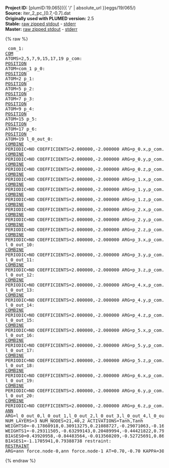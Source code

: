 **Project ID:** [plumID:19.065]({{ '/' | absolute_url }}eggs/19/065/)  
**Source:** iter_2_pc_[0.7,-0.7].dat  
**Originally used with PLUMED version:** 2.5  
**Stable:** [raw zipped stdout](iter_2_pc_[0.7,-0.7].dat.plumed.stdout.txt.zip) - [stderr](iter_2_pc_[0.7,-0.7].dat.plumed.stderr)  
**Master:** [raw zipped stdout](iter_2_pc_[0.7,-0.7].dat.plumed_master.stdout.txt.zip) - [stderr](iter_2_pc_[0.7,-0.7].dat.plumed_master.stderr)  

{% raw %}<pre>
com_1: <a href="https://plumed.github.io/doc-master/user-doc/html/_c_o_m.html">COM</a> ATOMS=2,5,7,9,15,17,19
p_com: <a href="https://plumed.github.io/doc-master/user-doc/html/_p_o_s_i_t_i_o_n.html">POSITION</a> ATOM=com_1
p_0: <a href="https://plumed.github.io/doc-master/user-doc/html/_p_o_s_i_t_i_o_n.html">POSITION</a> ATOM=2
p_1: <a href="https://plumed.github.io/doc-master/user-doc/html/_p_o_s_i_t_i_o_n.html">POSITION</a> ATOM=5
p_2: <a href="https://plumed.github.io/doc-master/user-doc/html/_p_o_s_i_t_i_o_n.html">POSITION</a> ATOM=7
p_3: <a href="https://plumed.github.io/doc-master/user-doc/html/_p_o_s_i_t_i_o_n.html">POSITION</a> ATOM=9
p_4: <a href="https://plumed.github.io/doc-master/user-doc/html/_p_o_s_i_t_i_o_n.html">POSITION</a> ATOM=15
p_5: <a href="https://plumed.github.io/doc-master/user-doc/html/_p_o_s_i_t_i_o_n.html">POSITION</a> ATOM=17
p_6: <a href="https://plumed.github.io/doc-master/user-doc/html/_p_o_s_i_t_i_o_n.html">POSITION</a> ATOM=19
l_0_out_0: <a href="https://plumed.github.io/doc-master/user-doc/html/_c_o_m_b_i_n_e.html">COMBINE</a> PERIODIC=NO COEFFICIENTS=2.000000,-2.000000 ARG=p_0.x,p_com.x
l_0_out_1: <a href="https://plumed.github.io/doc-master/user-doc/html/_c_o_m_b_i_n_e.html">COMBINE</a> PERIODIC=NO COEFFICIENTS=2.000000,-2.000000 ARG=p_0.y,p_com.y
l_0_out_2: <a href="https://plumed.github.io/doc-master/user-doc/html/_c_o_m_b_i_n_e.html">COMBINE</a> PERIODIC=NO COEFFICIENTS=2.000000,-2.000000 ARG=p_0.z,p_com.z
l_0_out_3: <a href="https://plumed.github.io/doc-master/user-doc/html/_c_o_m_b_i_n_e.html">COMBINE</a> PERIODIC=NO COEFFICIENTS=2.000000,-2.000000 ARG=p_1.x,p_com.x
l_0_out_4: <a href="https://plumed.github.io/doc-master/user-doc/html/_c_o_m_b_i_n_e.html">COMBINE</a> PERIODIC=NO COEFFICIENTS=2.000000,-2.000000 ARG=p_1.y,p_com.y
l_0_out_5: <a href="https://plumed.github.io/doc-master/user-doc/html/_c_o_m_b_i_n_e.html">COMBINE</a> PERIODIC=NO COEFFICIENTS=2.000000,-2.000000 ARG=p_1.z,p_com.z
l_0_out_6: <a href="https://plumed.github.io/doc-master/user-doc/html/_c_o_m_b_i_n_e.html">COMBINE</a> PERIODIC=NO COEFFICIENTS=2.000000,-2.000000 ARG=p_2.x,p_com.x
l_0_out_7: <a href="https://plumed.github.io/doc-master/user-doc/html/_c_o_m_b_i_n_e.html">COMBINE</a> PERIODIC=NO COEFFICIENTS=2.000000,-2.000000 ARG=p_2.y,p_com.y
l_0_out_8: <a href="https://plumed.github.io/doc-master/user-doc/html/_c_o_m_b_i_n_e.html">COMBINE</a> PERIODIC=NO COEFFICIENTS=2.000000,-2.000000 ARG=p_2.z,p_com.z
l_0_out_9: <a href="https://plumed.github.io/doc-master/user-doc/html/_c_o_m_b_i_n_e.html">COMBINE</a> PERIODIC=NO COEFFICIENTS=2.000000,-2.000000 ARG=p_3.x,p_com.x
l_0_out_10: <a href="https://plumed.github.io/doc-master/user-doc/html/_c_o_m_b_i_n_e.html">COMBINE</a> PERIODIC=NO COEFFICIENTS=2.000000,-2.000000 ARG=p_3.y,p_com.y
l_0_out_11: <a href="https://plumed.github.io/doc-master/user-doc/html/_c_o_m_b_i_n_e.html">COMBINE</a> PERIODIC=NO COEFFICIENTS=2.000000,-2.000000 ARG=p_3.z,p_com.z
l_0_out_12: <a href="https://plumed.github.io/doc-master/user-doc/html/_c_o_m_b_i_n_e.html">COMBINE</a> PERIODIC=NO COEFFICIENTS=2.000000,-2.000000 ARG=p_4.x,p_com.x
l_0_out_13: <a href="https://plumed.github.io/doc-master/user-doc/html/_c_o_m_b_i_n_e.html">COMBINE</a> PERIODIC=NO COEFFICIENTS=2.000000,-2.000000 ARG=p_4.y,p_com.y
l_0_out_14: <a href="https://plumed.github.io/doc-master/user-doc/html/_c_o_m_b_i_n_e.html">COMBINE</a> PERIODIC=NO COEFFICIENTS=2.000000,-2.000000 ARG=p_4.z,p_com.z
l_0_out_15: <a href="https://plumed.github.io/doc-master/user-doc/html/_c_o_m_b_i_n_e.html">COMBINE</a> PERIODIC=NO COEFFICIENTS=2.000000,-2.000000 ARG=p_5.x,p_com.x
l_0_out_16: <a href="https://plumed.github.io/doc-master/user-doc/html/_c_o_m_b_i_n_e.html">COMBINE</a> PERIODIC=NO COEFFICIENTS=2.000000,-2.000000 ARG=p_5.y,p_com.y
l_0_out_17: <a href="https://plumed.github.io/doc-master/user-doc/html/_c_o_m_b_i_n_e.html">COMBINE</a> PERIODIC=NO COEFFICIENTS=2.000000,-2.000000 ARG=p_5.z,p_com.z
l_0_out_18: <a href="https://plumed.github.io/doc-master/user-doc/html/_c_o_m_b_i_n_e.html">COMBINE</a> PERIODIC=NO COEFFICIENTS=2.000000,-2.000000 ARG=p_6.x,p_com.x
l_0_out_19: <a href="https://plumed.github.io/doc-master/user-doc/html/_c_o_m_b_i_n_e.html">COMBINE</a> PERIODIC=NO COEFFICIENTS=2.000000,-2.000000 ARG=p_6.y,p_com.y
l_0_out_20: <a href="https://plumed.github.io/doc-master/user-doc/html/_c_o_m_b_i_n_e.html">COMBINE</a> PERIODIC=NO COEFFICIENTS=2.000000,-2.000000 ARG=p_6.z,p_com.z
ann_force: <a href="https://plumed.github.io/doc-master/user-doc/html/_a_n_n.html">ANN</a> ARG=l_0_out_0,l_0_out_1,l_0_out_2,l_0_out_3,l_0_out_4,l_0_out_5,l_0_out_6,l_0_out_7,l_0_out_8,l_0_out_9,l_0_out_10,l_0_out_11,l_0_out_12,l_0_out_13,l_0_out_14,l_0_out_15,l_0_out_16,l_0_out_17,l_0_out_18,l_0_out_19,l_0_out_20 NUM_LAYERS=3 NUM_NODES=21,40,2 ACTIVATIONS=Tanh,Tanh  WEIGHTS0=-0.17860918,0.30913275,0.21088727,-0.29071063,-0.16660191,0.21546981,0.34300509,-0.19826667,-0.27216846,-0.10501303,-0.22426936,-0.21324743,-0.186946,-0.35777599,0.17678913,-0.015958494,0.1081759,0.30321121,-0.28784895,0.01275754,0.15771936,-0.47852725,0.33362752,0.0061361687,-0.48565885,0.23667473,-0.19352019,-0.18430112,-0.086111613,0.10264209,-0.030696806,0.0024353019,0.2915999,-0.12017199,0.23611459,0.012206811,0.3477273,-0.50285143,0.33515167,0.20141998,-0.29277238,0.2289193,-0.12913647,0.2847037,0.33383948,0.074541278,0.2064876,0.13524796,-0.072201058,0.19500794,0.12467165,-0.14209065,0.22202472,0.14995475,-0.025973633,-0.17335525,0.030580861,-0.1608472,-0.00032922765,0.26236141,0.23557086,-0.14710699,0.011605857,-0.26015931,0.058476556,-0.57503378,0.12595777,0.0050456556,-0.34235427,-0.26375878,-0.19639097,-0.36209145,-0.23935698,0.061354913,0.037084058,-0.24192338,0.037674252,-0.012407006,0.11362875,0.25977314,0.22420955,0.13115983,0.056027409,0.37885991,0.08094079,0.48151049,-0.44776663,-0.048357584,0.15432279,-0.28453293,0.26336628,0.12727216,0.13551266,-0.028020509,0.034642301,0.031878818,0.066000111,0.15439123,-0.42005438,0.0037027632,-0.53929269,0.57302874,-0.028693525,-0.11377529,0.32641685,-0.40729544,-0.024651436,-0.26912639,-0.37197044,-0.22039664,-0.096834376,0.29120615,-0.047333043,0.2663067,0.23154126,0.23617463,0.098342776,0.13310437,-0.016089745,-0.13872759,-0.26855356,0.056555565,0.070552655,-0.34377074,-0.31021202,-0.22366884,0.07459332,0.089067452,0.05361874,-0.064052626,-0.067452826,-0.1269044,-0.17564709,0.014734429,0.083401322,0.04073824,-0.21490967,-0.044768699,0.16471192,0.17965174,0.1049867,-0.22155274,0.02679343,0.29482782,0.15536727,0.12509245,0.1433249,-0.19777095,-0.29206896,0.12219837,-0.083234116,0.117147,0.28660366,0.16422462,-0.26989877,-0.16107944,-0.062788829,0.28664446,-0.29728031,0.13324463,0.15950279,0.1255994,0.01536446,-0.27029473,-0.10783691,-0.10780591,0.081119604,-0.025786581,0.023333985,-0.12438361,-0.36730364,0.22854275,-0.031063391,-0.34825277,-0.15372574,0.38757545,0.20264882,0.10665589,0.063836016,-0.12267089,-0.27772346,-0.095787093,-0.041619241,0.24014659,-0.22652155,0.2041419,-0.15916923,0.090784431,0.23249316,-0.068863258,-0.14341955,0.28965747,-0.17526391,-0.21365049,-0.32088682,-0.22399953,0.28068691,0.0071046748,-0.1761041,0.12918308,0.18268915,-0.11623862,-0.066655703,0.23701334,-0.019763403,0.082307436,0.097572252,-0.090953559,-0.04077661,-0.21661513,-0.36947581,0.0071099787,0.10584752,0.13665543,0.10543305,-0.081702411,0.13131438,-0.28198004,-0.25492755,0.1698238,-0.31080979,-0.16000815,0.36509654,0.27222902,-0.092919789,-0.093255967,-0.098104939,-0.24694112,-0.24530102,-0.037159178,-0.27148551,-0.082503557,0.20876449,0.065934844,0.08056578,0.12117986,-0.11743695,0.22125491,0.028421529,0.066673808,0.024042955,0.25485078,-0.29029658,0.19831486,-0.12697329,0.061725132,-0.075668633,0.089880332,0.065914765,0.010150349,-0.010904471,-0.044723704,-0.011886743,-0.30507728,0.091821983,0.0097490465,0.14736001,0.29572546,0.031613469,-0.1621518,-0.023952438,0.055085778,0.041133158,0.15155582,0.05849193,0.26406628,-0.25559324,-0.12314416,-0.30763939,-0.2213203,0.010175622,0.13928381,0.18677714,0.32809311,-0.22491907,-0.16201301,0.11621296,-0.12049532,-0.039196808,-0.11359183,-0.015380867,0.22621509,0.039302472,0.12084547,-0.095339157,-0.31381887,0.13588521,-0.31250015,0.11919454,-0.25662199,0.22087808,0.15985908,0.019076455,-0.12501813,-0.10576195,0.072598986,-0.16932084,0.25581655,0.13661799,0.20178612,0.21078633,-0.20157461,0.13748789,0.21830668,0.10409199,0.15694088,-0.12768504,-0.063697949,-0.074171491,-0.083448626,0.1015991,-0.2329368,-0.086988345,-0.19139194,0.0055590807,-0.20274343,0.067743346,0.18959957,0.011289592,-0.044528138,0.26207337,0.079708934,-0.15132409,0.051389977,0.12298465,-0.17949618,0.25090128,0.15508665,0.24876274,0.23410875,-0.12631679,-0.091131568,0.2191983,0.25462759,-0.0018301465,0.15097785,-0.26839522,0.059449539,0.21397834,0.25188991,-0.16224492,-0.25561827,0.19161074,0.090713397,0.078377731,-0.10933203,0.006197405,0.21851036,0.0078561241,0.1852065,0.13783871,0.30513141,-0.19590499,-0.2720629,-0.18590003,0.13631855,-0.22724201,0.16300653,0.27076069,-0.093623511,0.026985802,-0.26822647,-0.079587623,-0.14265096,-0.082503662,0.15385033,0.18604751,-0.039977718,-0.17833243,-0.090803757,-0.024804605,-0.0040564751,0.081719443,-0.12576191,-0.059129283,-0.21074162,0.19990069,0.24493575,0.028008634,0.1119376,-0.26211053,0.26369053,-0.25233704,0.051408213,0.3231082,-0.14203854,0.26973674,0.26900387,0.10854892,0.23596117,0.0019538724,0.20013279,-0.31908846,0.16919528,0.0044035604,0.26858222,-0.26837626,0.2453721,-0.17304844,0.23459435,-0.18401554,0.1036219,0.066334851,-0.14811528,-0.29894468,0.15389639,0.029838819,-0.090702996,-0.16133533,-0.045917142,0.0023703484,-0.2306558,0.12032441,0.075241461,0.21508004,-0.0033376017,0.050140347,-0.2783888,0.091348067,0.059443451,0.048238814,-0.22773333,0.14336064,0.32294863,0.095317692,-0.21199037,0.068230979,-0.03591371,-0.22607061,0.14520434,0.021784935,0.035659838,0.19706959,0.21267793,0.014513255,0.26393872,-0.059711087,-0.23434778,0.094354779,0.17331344,0.24450089,-0.025601167,0.074909523,0.016251454,-0.23803373,0.14107944,-0.12215269,0.1614798,0.11552718,0.04381229,0.19251615,-0.17356075,-0.25842288,0.17283374,0.034124423,-0.28349921,0.18779907,0.12602408,0.14700852,-0.056013636,-0.067493007,-0.015187498,-0.16009787,0.23776597,-0.098491065,0.077734664,-0.036640164,0.087275967,-0.18969107,-0.16868022,0.12566762,0.025985643,0.24247943,0.017104343,0.21006347,-0.19698867,-0.29447824,0.048354831,0.21895972,0.17820506,0.25754356,0.033184059,-0.10162428,0.32846579,-0.01744226,-0.2675547,0.16743031,-0.15713343,-0.34489557,0.091490917,-0.10291627,-0.16393617,-0.19815443,0.059825763,0.18939155,0.16972525,-0.078089975,-0.29857954,-0.39108139,0.41258478,0.60540187,-0.48627406,0.0024918397,0.27768704,-0.077748127,0.16482739,-0.027634734,-0.18291762,-0.074360624,0.1758966,-0.017200161,0.079720318,0.153135,-0.0011138808,0.05774007,0.29784644,-0.16638732,-0.23378283,0.0041128169,-0.12159393,0.073026866,0.13447435,-0.25388855,-0.096813872,-0.086977348,0.23209706,0.17811821,0.25599316,0.35861012,0.31083459,0.038715344,0.0020932306,0.050483536,-0.068735957,-0.23256521,0.009430836,0.11636566,0.41299251,0.31729555,0.21622266,-0.65751231,-0.48815265,-0.26639637,-0.43047082,0.026752258,-0.037572827,0.059741713,0.13578016,-0.29742926,0.038584847,-0.0060101524,-0.16485839,0.15192874,0.14105199,0.16115062,-0.25876036,-0.11858939,0.32712263,0.086637095,-0.10476471,0.57652831,-0.051943071,-0.0098809097,-0.38150889,0.26907387,0.20603125,-0.13272311,-0.17154546,-0.24946412,0.12419487,0.051505711,-0.22984751,0.29024819,-0.24416724,-0.13542959,0.16712029,-0.22930305,-0.0069747576,-0.19077078,0.12734711,0.12128356,-0.21597953,-0.25025463,-0.089993186,0.19286361,0.03377888,-0.2864615,0.066142976,0.23238423,0.43715867,-0.30597934,0.20423914,0.31314239,0.15422232,-0.055435367,-0.26878995,-0.0057244808,-0.035107169,0.21961974,-0.12449518,-0.009005188,-0.01780891,-0.021863256,-0.34920558,-0.14668271,0.32399485,-0.21445778,-0.44797432,0.24492791,0.020492608,0.6465444,0.46686289,-0.050632987,0.38264406,0.43045539,-0.033247497,0.23367876,0.19777505,0.18967499,0.11272451,0.16671732,-0.28261405,0.24944575,0.49513191,0.12241223,-0.53870463,-0.036813885,0.089312486,-0.30298522,0.04712756,-0.33316556,-0.30106109,0.035779122,-0.35228342,0.0822431,0.021651343,-0.15108547,-0.10757253,-0.044718195,0.21701014,-0.1442472,-0.098521546,-0.17650089,0.17816208,0.091352254,0.041728441,-0.016532389,-0.29711148,0.24125956,0.24283372,-0.063644968,-0.043161936,-0.19058913,-0.22916616,0.022936182,0.22462824,0.072331384,0.26127857,-0.10122242,0.23132405,-0.31385493,-0.30366886,0.039268948,-0.070581593,-0.40849397,-0.060775574,0.028833766,0.14368053,0.31578901,0.26697817,0.022267709,-0.018142104,0.1663651,-0.21600127,0.10446034,0.15594858,0.25029615,-0.037740584,-0.11769028,0.25656772,0.1317337,0.1744996,-0.16292195,0.18990497,0.062012937,0.24871439,0.16780841,0.26340577,-0.083334327,0.064485028,0.089654967,0.094247349,-0.11114464,0.09513624,0.11810751,0.010782387,0.2342501,0.00075678632,-0.22750661,-0.22704253,0.034240872,0.086814627,-0.24227799,0.037435651,0.15085149,-0.24637388,0.18081129,-0.0046638101,-0.23125005,-0.19260277,-0.06368576,-0.15014207,0.20175776,0.1110985,0.18204319,-0.046995215,0.068031721,-0.27078974,-0.31086829,0.057574395,-0.22666559,-0.19500013,0.17343047,0.043026399,0.073662087,0.010250223,-0.024259849,0.016816543,0.18822639,0.21084821,0.088724159,0.11504915,-0.21693528,-0.17859901,0.17180684,0.17576955,-0.29677653,0.18004356,-0.17696573,-0.026744682,-0.25428775,0.021964593,-0.18734676,0.0860705,-0.16312224,-0.22816107,0.12581499,-0.29279771,-0.030785035,0.20115881,0.26217803,-0.28306061,0.29394561,-0.061944779,-0.17929733,0.072405174,-0.054061189,0.11122017,-0.24095234,0.065203927,0.11681839,0.15674168,0.094566114,-0.20517637,0.18701315,-0.029778188,0.075077184,-0.15957367,0.14929296,-0.27898574,0.21504526,-0.11325133,0.043553554,-0.15310819,-0.14501256,0.26630077,-0.3054274,-0.15187678,-0.021803735,0.13236116,-0.019748172,-0.3289136,-0.014340674,0.25452521,-0.076140083,0.10930512,0.26389405,-0.27854216,-0.076680884,-0.066925749,-0.064952113,-0.33384237,0.26845065,-0.0037888594,-0.095721193,-0.29329449,0.26580516,0.068544798,-0.27167171,-0.087012708,-0.29753378,-0.15526916,0.061198715,-0.11145288,-0.13752666,0.22582929,-0.10271313,0.28013244,-0.20064832,0.11708958,0.16821733,-0.12636243,0.11406066,0.19018705,0.22118291,-0.023327824,-0.17880674,-0.073495984,0.1027859,-0.027500175,0.29374376,0.36427933,-0.066787407,-0.21052833,0.42071527,0.35385418,0.019244712,0.315431,-0.32004419,0.23665658,-0.15415876,-0.023598965,-0.072450422,0.055680167,-0.26740661,0.091525644,-0.3309578,-0.12343676,0.027636334,-0.55981159 WEIGHTS1=-0.29311505,-0.63299143,0.20489994,-0.44421822,0.79861921,-0.47873861,-0.031112662,0.24791686,-0.013692969,0.33853069,0.041819103,0.35756257,0.018772328,-0.44166499,-0.038299069,-0.14221008,0.13113327,-0.14812726,0.17977494,0.068790019,-0.097786494,0.10509882,-0.19342764,0.73982024,-0.00087716029,-1.1053665,0.56989342,0.30269989,0.16619965,0.71547544,0.29914069,0.096295469,0.25673246,-0.10419737,0.27451807,-0.27827036,0.047986012,0.29828763,-0.24905229,-0.26331005,0.4291628,0.68309182,0.14384508,0.15478241,-0.4733389,0.5240916,0.18552217,-0.24766055,0.52127361,0.13552819,-0.47002232,0.33490157,-0.051163252,0.031201988,-0.16416065,-0.27400643,-0.2264507,-0.038437173,0.30692157,0.11448169,-0.22635078,0.13901633,-0.155413,-0.62808031,-0.0095647471,0.73660111,-0.2811448,-0.20710643,-0.44560963,-0.56297523,-0.21913569,0.50897527,0.0018645246,-0.13621511,0.28715086,0.020200776,-0.32018289,0.28413752,-0.10133787,0.44289011  BIASES0=0.43920958,-0.84483564,-0.013560209,-0.52725691,0.86302829,0.69879866,0.03970369,-0.076082803,-0.32069385,-0.13709156,-0.12879059,-0.10344327,-0.007247753,0.29146525,0.022876356,0.016598267,-0.07529591,0.054521393,-0.017933125,-0.01360978,0.00051226967,-0.066968851,0.057740122,0.83518612,-0.034547955,-0.73903948,-0.60763747,-0.33195707,0.63134098,0.86568302,0.26776069,0.097988531,-0.21383063,0.071902506,-0.027934594,0.19204915,-0.13815016,-0.16918042,0.0061270539,-0.41221559 BIASES1=-1.1705941,0.79388738
restraint: <a href="https://plumed.github.io/doc-master/user-doc/html/_r_e_s_t_r_a_i_n_t.html">RESTRAINT</a> ARG=ann_force.node-0,ann_force.node-1 AT=0.70,-0.70 KAPPA=3000,3000
</pre>{% endraw %}
